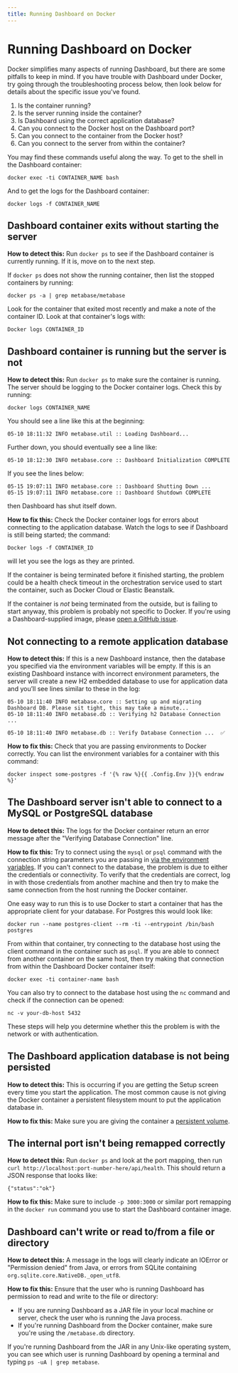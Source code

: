 ```yaml
---
title: Running Dashboard on Docker
---
```


# Running Dashboard on Docker

Docker simplifies many aspects of running Dashboard, but there are some pitfalls to keep in mind. If you have trouble with Dashboard under Docker, try going through the troubleshooting process below, then look below for details about the specific issue you've found.

1. Is the container running?
2. Is the server running inside the container?
3. Is Dashboard using the correct application database?
4. Can you connect to the Docker host on the Dashboard port?
5. Can you connect to the container from the Docker host?
6. Can you connect to the server from within the container?

You may find these commands useful along the way. To get to the shell in the Dashboard container:

```
docker exec -ti CONTAINER_NAME bash
```

And to get the logs for the Dashboard container:

```
docker logs -f CONTAINER_NAME
```

## Dashboard container exits without starting the server

**How to detect this:** Run `docker ps` to see if the Dashboard container is currently running. If it is, move on to the next step.

If `docker ps` does not show the running container, then list the stopped containers by running:

```
docker ps -a | grep metabase/metabase
```

Look for the container that exited most recently and make a note of the container ID. Look at that container's logs with:

```
Docker logs CONTAINER_ID
```

## Dashboard container is running but the server is not

**How to detect this:** Run `docker ps` to make sure the container is running. The server should be logging to the Docker container logs. Check this by running:

```
docker logs CONTAINER_NAME
```

You should see a line like this at the beginning:

```
05-10 18:11:32 INFO metabase.util :: Loading Dashboard...
```

Further down, you should eventually see a line like:

```
05-10 18:12:30 INFO metabase.core :: Dashboard Initialization COMPLETE
```

If you see the lines below:

```
05-15 19:07:11 INFO metabase.core :: Dashboard Shutting Down ...
05-15 19:07:11 INFO metabase.core :: Dashboard Shutdown COMPLETE
```

then Dashboard has shut itself down.

**How to fix this:** Check the Docker container logs for errors about connecting to the application database. Watch the logs to see if Dashboard is still being started; the command:

```
Docker logs -f CONTAINER_ID
```

will let you see the logs as they are printed.

If the container is being terminated before it finished starting, the problem could be a health check timeout in the orchestration service used to start the container, such as Docker Cloud or Elastic Beanstalk.

If the container is _not_ being terminated from the outside, but is failing to start anyway, this problem is probably not specific to Docker. If you're using a Dashboard-supplied image, please [open a GitHub issue](https://github.com/metabase/metabase/issues/new/choose).

## Not connecting to a remote application database

**How to detect this:** If this is a new Dashboard instance, then the database you specified via the environment variables will be empty. If this is an existing Dashboard instance with incorrect environment parameters, the server will create a new H2 embedded database to use for application data and you’ll see lines similar to these in the log:

```
05-10 18:11:40 INFO metabase.core :: Setting up and migrating Dashboard DB. Please sit tight, this may take a minute...
05-10 18:11:40 INFO metabase.db :: Verifying h2 Database Connection ...

05-10 18:11:40 INFO metabase.db :: Verify Database Connection ...  ✅
```

**How to fix this:** Check that you are passing environments to Docker correctly. You can list the environment variables for a container with this command:

```
docker inspect some-postgres -f '{% raw %}{{ .Config.Env }}{% endraw %}'
```

## The Dashboard server isn't able to connect to a MySQL or PostgreSQL database

**How to detect this:** The logs for the Docker container return an error message after the "Verifying Database Connection" line.

**How to fix this:** Try to connect using the `mysql` or `psql` command with the connection string parameters you are passing in [via the environment variables][configuring-application-database]. If you can't connect to the database, the problem is due to either the credentials or connectivity. To verify that the credentials are correct, log in with those credentials from another machine and then try to make the same connection from the host running the Docker container.

One easy way to run this is to use Docker to start a container that has the appropriate client for your database. For Postgres this would look like:

```
docker run --name postgres-client --rm -ti --entrypoint /bin/bash postgres
```

From within that container, try connecting to the database host using the client command in the container such as `psql`. If you are able to connect from another container on the same host, then try making that connection from within the Dashboard Docker container itself:

```
docker exec -ti container-name bash
```

You can also try to connect to the database host using the `nc` command and check if the connection can be opened:

```
nc -v your-db-host 5432
```

These steps will help you determine whether this the problem is with the network or with authentication.

## The Dashboard application database is not being persisted

**How to detect this:** This is occurring if you are getting the Setup screen every time you start the application. The most common cause is not giving the Docker container a persistent filesystem mount to put the application database in.

**How to fix this:** Make sure you are giving the container a [persistent volume][persistent-volume].

## The internal port isn't being remapped correctly

**How to detect this:** Run `docker ps` and look at the port mapping, then run `curl http://localhost:port-number-here/api/health`. This should return a JSON response that looks like:

```
{"status":"ok"}
```

**How to fix this:** Make sure to include `-p 3000:3000` or similar port remapping in the `docker run` command you use to start the Dashboard container image.

## Dashboard can't write or read to/from a file or directory

**How to detect this:** A message in the logs will clearly indicate an IOError or "Permission denied" from Java, or errors from SQLite containing `org.sqlite.core.NativeDB._open_utf8`.

**How to fix this:** Ensure that the user who is running Dashboard has permission to read and write to the file or directory:

- If you are running Dashboard as a JAR file in your local machine or server, check the user who is running the Java process.
- If you're running Dashboard from the Docker container, make sure you're using the `/metabase.db` directory.

If you're running Dashboard from the JAR in any Unix-like operating system, you can see which user is running Dashboard by opening a terminal and typing `ps -uA | grep metabase`.

[configuring-application-database]: ../installation-and-operation/configuring-application-database.md
[persistent-volume]: ../installation-and-operation/running-metabase-on-docker.md#mounting-a-mapped-file-storage-volume
